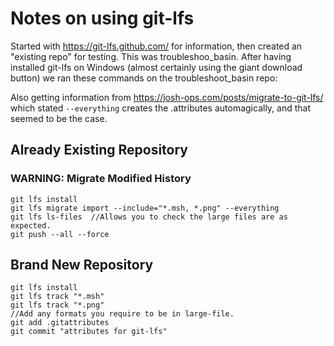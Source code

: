 # Notes on using git-lfs

Started with https://git-lfs.github.com/ for information, then created an "existing repo" for testing. This was troubleshoo_basin. After having installed git-lfs on Windows (almost certainly using the giant download button) we ran these commands on the troubleshoot_basin repo:

Also getting information from https://josh-ops.com/posts/migrate-to-git-lfs/ which stated `--everything` creates the .attributes automagically, and that seemed to be the case.

## Already Existing Repository

### WARNING: Migrate Modified History

```
git lfs install
git lfs migrate import --include="*.msh, *.png" --everything
git lfs ls-files  //Allows you to check the large files are as expected.
git push --all --force
```

## Brand New Repository

```
git lfs install
git lfs track "*.msh"
git lfs track "*.png"
//Add any formats you require to be in large-file.
git add .gitattributes
git commit "attributes for git-lfs"
```
